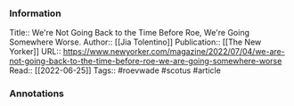 
### Information
Title:: We're Not Going Back to the Time Before Roe, We're Going Somewhere Worse.
Author:: [[Jia Tolentino]]
Publication:: [[The New Yorker]]
URL:: https://www.newyorker.com/magazine/2022/07/04/we-are-not-going-back-to-the-time-before-roe-we-are-going-somewhere-worse
Read:: [[2022-06-25]]
Tags:: #roevwade #scotus 
#article

### Annotations
